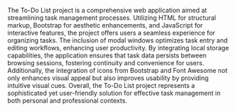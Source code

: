 The To-Do List project is a comprehensive web application aimed at streamlining task management 
processes. Utilizing HTML for structural markup, Bootstrap for aesthetic enhancements, and JavaScript 
for interactive features, the project offers users a seamless experience for organizing tasks. The inclusion 
of modal windows optimizes task entry and editing workflows, enhancing user productivity. By 
integrating local storage capabilities, the application ensures that task data persists between browsing 
sessions, fostering continuity and convenience for users. Additionally, the integration of icons from 
Bootstrap and Font Awesome not only enhances visual appeal but also improves usability by providing 
intuitive visual cues. Overall, the To-Do List project represents a sophisticated yet user-friendly solution 
for effective task management in both personal and professional contexts.
